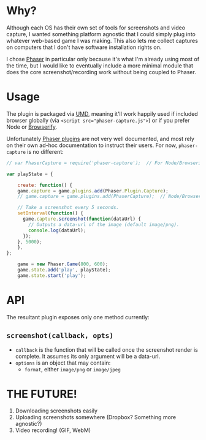 # Why?

Although each OS has their own set of tools for screenshots and video capture, I
wanted something platform agnostic that I could simply plug into whatever
web-based game I was making. This also lets me collect captures on computers
that I don't have software installation rights on.

I chose [Phaser](http://www.phaser.io) in particular only because it's what I'm
already using most of the time, but I would like to eventually include a more
minimal module that does the core screenshot/recording work without being
coupled to Phaser.


# Usage

The plugin is packaged via [UMD](https://github.com/umdjs/umd), meaning it'll
work happily used if included browser globally (via `<script
src="phaser-capture.js">`) or if you prefer Node or
[Browserify](http://browserify.org/).

Unfortunately [Phaser plugins](http://phaser.io/docs/2.2.2/Phaser.Plugin.html)
are not very well documented, and most rely on their own ad-hoc documentation to
instruct their users. For now, `phaser-capture` is no different:

```javascript
// var PhaserCapture = require('phaser-capture');  // For Node/Browserify users

var playState = {

	create: function() {
    game.capture = game.plugins.add(Phaser.Plugin.Capture);
    // game.capture = game.plugins.add(PhaserCapture);  // Node/Browserify

    // Take a screenshot every 5 seconds.
    setInterval(function() {
      game.capture.screenshot(function(dataUrl) {
        // Outputs a data-url of the image (default image/png).
        console.log(dataUrl);
      });
    }, 5000);
	},
};

	game = new Phaser.Game(800, 600);
	game.state.add('play', playState);
	game.state.start('play');
```

# API

The resultant plugin exposes only one method currently:

## `screenshot(callback, opts)`

 * `callback` is the function that will be called once the screenshot render is
   complete. It assumes its only argument will be a data-url.
 * `options` is an object that may contain:
   * `format`, either `image/png` or `image/jpeg`

# THE FUTURE!
 1. Downloading screenshots easily
 2. Uploading screenshots somewhere (Dropbox? Something more agnostic?)
 3. Video recording! (GIF, WebM)

